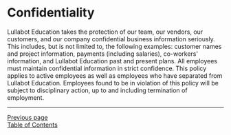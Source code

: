 # Confidentiality
Lullabot Education takes the protection of our team, our vendors, our customers, and our company confidential business information seriously. This includes, but is not limited to, the following examples: customer names and project information, payments (including salaries), co-workers' information, and Lullabot Education past and present plans. All employees must maintain confidential information in strict confidence. This policy applies to active employees as well as employees who have separated from Lullabot Education. Employees found to be in violation of this policy will be subject to disciplinary action, up to and including termination of employment.

---
[Previous page](05personnel_data.md)  
[Table of Contents](../README.md#table-of-contents)